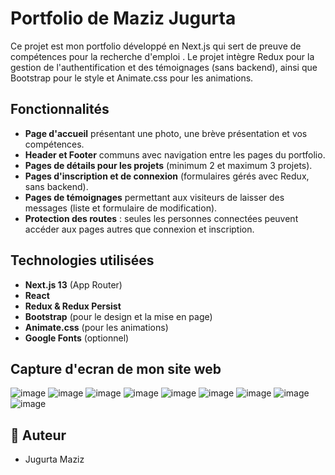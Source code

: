 # Portfolio de Maziz Jugurta

Ce projet est mon portfolio développé en Next.js qui sert de preuve de compétences pour la recherche d'emploi . Le projet intègre Redux pour la gestion de l'authentification et des témoignages (sans backend), ainsi que Bootstrap pour le style et Animate.css pour les animations.

## Fonctionnalités

- **Page d'accueil** présentant une photo, une brève présentation et vos compétences.
- **Header et Footer** communs avec navigation entre les pages du portfolio.
- **Pages de détails pour les projets** (minimum 2 et maximum 3 projets).
- **Pages d'inscription et de connexion** (formulaires gérés avec Redux, sans backend).
- **Pages de témoignages** permettant aux visiteurs de laisser des messages (liste et formulaire de modification).
- **Protection des routes** : seules les personnes connectées peuvent accéder aux pages autres que connexion et inscription.

## Technologies utilisées

- **Next.js 13** (App Router)
- **React**
- **Redux & Redux Persist**
- **Bootstrap** (pour le design et la mise en page)
- **Animate.css** (pour les animations)
- **Google Fonts** (optionnel)
  
## Capture d'ecran de mon site web 
![image](https://github.com/user-attachments/assets/95050181-8a9e-44d7-b051-8f854e220c5c)
![image](https://github.com/user-attachments/assets/ef9b2b1f-57da-46a1-92cf-7b81fc070338)
![image](https://github.com/user-attachments/assets/d96ca5ad-818e-49f3-acff-6bb602193f9a)
![image](https://github.com/user-attachments/assets/943475a0-4dda-4f84-86c9-6aca44c0e3e4)
![image](https://github.com/user-attachments/assets/c329ff04-e47d-44c8-9d95-8c1783475940)
![image](https://github.com/user-attachments/assets/2b25a140-4871-4b84-a4a1-a61895c6189d)
![image](https://github.com/user-attachments/assets/ddc4015a-5bb0-4113-bc4e-bba7ed7c2972)
![image](https://github.com/user-attachments/assets/3ec892bb-54b2-42d4-ba23-965e079b9c0f)
![image](https://github.com/user-attachments/assets/80f76fb3-88a1-4c71-84be-786e10b47864)










## 📜 Auteur
- Jugurta Maziz
